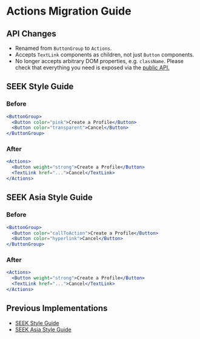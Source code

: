 # Actions Migration Guide

## API Changes

- Renamed from `ButtonGroup` to `Actions`.
- Accepts `TextLink` components as children, not just `Button` components.
- No longer accepts arbitrary DOM properties, e.g. `className`. Please check that everything you need is exposed via the [public API.](https://seek-oss.github.io/braid-design-system/components/Actions)

## SEEK Style Guide

### Before

```jsx
<ButtonGroup>
  <Button color="pink">Create a Profile</Button>
  <Button color="transparent">Cancel</Button>
</ButtonGroup>
```

### After

```jsx
<Actions>
  <Button weight="strong">Create a Profile</Button>
  <TextLink href="...">Cancel</TextLink>
</Actions>
```

## SEEK Asia Style Guide

### Before

```jsx
<ButtonGroup>
  <Button color="callToAction">Create a Profile</Button>
  <Button color="hyperlink">Cancel</Button>
</ButtonGroup>
```

### After

```jsx
<Actions>
  <Button weight="strong">Create a Profile</Button>
  <TextLink href="...">Cancel</TextLink>
</Actions>
```

## Previous Implementations

- [SEEK Style Guide](https://seek-oss.github.io/seek-style-guide/button-group)
- [SEEK Asia Style Guide](https://seekinternational.github.io/seek-asia-style-guide/button-group)
